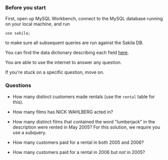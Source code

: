 ### Before you start

First, open up MySQL Workbench, connect to the MySQL database running on your local machine, and run

    use sakila;

to make sure all subsequent queries are run against the Sakila DB.

You can find the data dictionary describing each field [here](https://downloads.mysql.com/docs/sakila-en.pdf).

You are able to use the internet to answer any question.

If you're stuck on a specific question, move on.

### Questions

* How many distinct customers made rentals (use the `rental` table for this).

* How many films has NICK WAHLBERG acted in?

* How many distinct films that contained the word "lumberjack" in the description were rented in May 2005? For this solution, we require you use a subquery.

* How many customers paid for a rental in both 2005 and 2006?

* How many customers paid for a rental in 2006 but _not_ in 2005?
